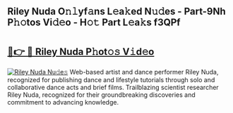 ## Riley Nuda O𝚗𝚕yf𝚊ns L𝚎a𝚔ed N𝚞𝚍es - Part-9Nh P𝚑𝚘tos Vi𝚍𝚎o - H𝚘𝚝 Part L𝚎a𝚔s f3QPf

# <h2><a href="http://kf9yyxk.oniu.top/?m=Riley+Nuda">🔗👉 🔴 Riley Nuda P𝚑ot𝚘𝚜 V𝚒d𝚎o</a></h2>

[![Riley Nuda Nu𝚍e𝚜](https://i.imgur.com/0qMVB7G.gif)](http://kf9yyxk.oniu.top/?m=Riley+Nuda)
Web-based artist and dance performer Riley Nuda, recognized for publishing dance and lifestyle tutorials through solo and collaborative dance acts and brief films. Trailblazing scientist researcher Riley Nuda, recognized for their groundbreaking discoveries and commitment to advancing knowledge.  

